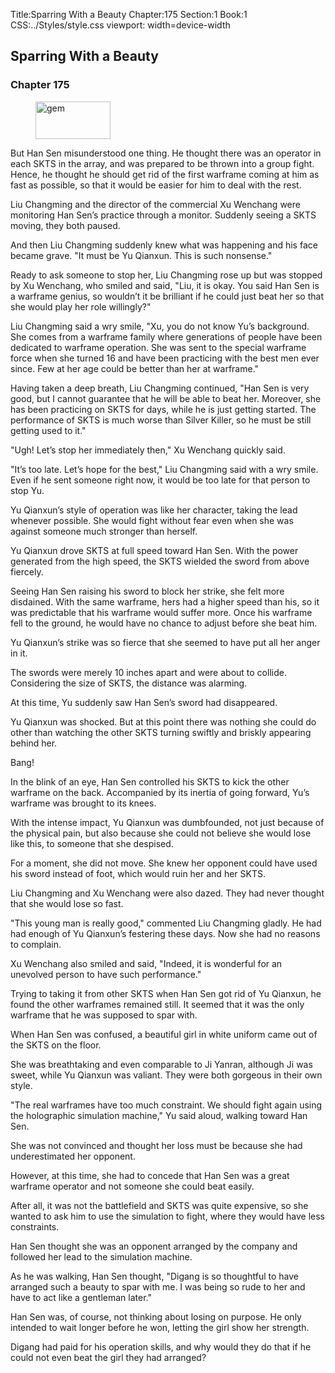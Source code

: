 Title:Sparring With a Beauty 
Chapter:175 
Section:1 
Book:1 
CSS:../Styles/style.css 
viewport: width=device-width
  
## Sparring With a Beauty
### Chapter 175 
<figure>
	<img src="../Images/gem.gif" alt="gem" id="gem" width="120" height="60" />
</figure>
  

  
  But Han Sen misunderstood one thing. He thought there was an operator in each SKTS in the array, and was prepared to be thrown into a group fight. Hence, he thought he should get rid of the first warframe coming at him as fast as possible, so that it would be easier for him to deal with the rest.

Liu Changming and the director of the commercial Xu Wenchang were monitoring Han Sen’s practice through a monitor. Suddenly seeing a SKTS moving, they both paused.

And then Liu Changming suddenly knew what was happening and his face became grave. "It must be Yu Qianxun. This is such nonsense."

Ready to ask someone to stop her, Liu Changming rose up but was stopped by Xu Wenchang, who smiled and said, "Liu, it is okay. You said Han Sen is a warframe genius, so wouldn’t it be brilliant if he could just beat her so that she would play her role willingly?"

Liu Changming said a wry smile, "Xu, you do not know Yu’s background. She comes from a warframe family where generations of people have been dedicated to warframe operation. She was sent to the special warframe force when she turned 16 and have been practicing with the best men ever since. Few at her age could be better than her at warframe."

Having taken a deep breath, Liu Changming continued, "Han Sen is very good, but I cannot guarantee that he will be able to beat her. Moreover, she has been practicing on SKTS for days, while he is just getting started. The performance of SKTS is much worse than Silver Killer, so he must be still getting used to it."

"Ugh! Let’s stop her immediately then," Xu Wenchang quickly said.

"It’s too late. Let’s hope for the best," Liu Changming said with a wry smile. Even if he sent someone right now, it would be too late for that person to stop Yu.

Yu Qianxun’s style of operation was like her character, taking the lead whenever possible. She would fight without fear even when she was against someone much stronger than herself.

Yu Qianxun drove SKTS at full speed toward Han Sen. With the power generated from the high speed, the SKTS wielded the sword from above fiercely.

Seeing Han Sen raising his sword to block her strike, she felt more disdained. With the same warframe, hers had a higher speed than his, so it was predictable that his warframe would suffer more. Once his warframe fell to the ground, he would have no chance to adjust before she beat him.

Yu Qianxun’s strike was so fierce that she seemed to have put all her anger in it.

The swords were merely 10 inches apart and were about to collide. Considering the size of SKTS, the distance was alarming.

At this time, Yu suddenly saw Han Sen’s sword had disappeared.

Yu Qianxun was shocked. But at this point there was nothing she could do other than watching the other SKTS turning swiftly and briskly appearing behind her.

Bang!

In the blink of an eye, Han Sen controlled his SKTS to kick the other warframe on the back. Accompanied by its inertia of going forward, Yu’s warframe was brought to its knees.

With the intense impact, Yu Qianxun was dumbfounded, not just because of the physical pain, but also because she could not believe she would lose like this, to someone that she despised.

For a moment, she did not move. She knew her opponent could have used his sword instead of foot, which would ruin her and her SKTS.

Liu Changming and Xu Wenchang were also dazed. They had never thought that she would lose so fast.

"This young man is really good," commented Liu Changming gladly. He had had enough of Yu Qianxun’s festering these days. Now she had no reasons to complain.

Xu Wenchang also smiled and said, "Indeed, it is wonderful for an unevolved person to have such performance."

Trying to taking it from other SKTS when Han Sen got rid of Yu Qianxun, he found the other warframes remained still. It seemed that it was the only warframe that he was supposed to spar with.

When Han Sen was confused, a beautiful girl in white uniform came out of the SKTS on the floor.

She was breathtaking and even comparable to Ji Yanran, although Ji was sweet, while Yu Qianxun was valiant. They were both gorgeous in their own style.

"The real warframes have too much constraint. We should fight again using the holographic simulation machine," Yu said aloud, walking toward Han Sen.

She was not convinced and thought her loss must be because she had underestimated her opponent.

However, at this time, she had to concede that Han Sen was a great warframe operator and not someone she could beat easily.

After all, it was not the battlefield and SKTS was quite expensive, so she wanted to ask him to use the simulation to fight, where they would have less constraints.

Han Sen thought she was an opponent arranged by the company and followed her lead to the simulation machine.

As he was walking, Han Sen thought, "Digang is so thoughtful to have arranged such a beauty to spar with me. I was being so rude to her and have to act like a gentleman later."

Han Sen was, of course, not thinking about losing on purpose. He only intended to wait longer before he won, letting the girl show her strength.

Digang had paid for his operation skills, and why would they do that if he could not even beat the girl they had arranged?
